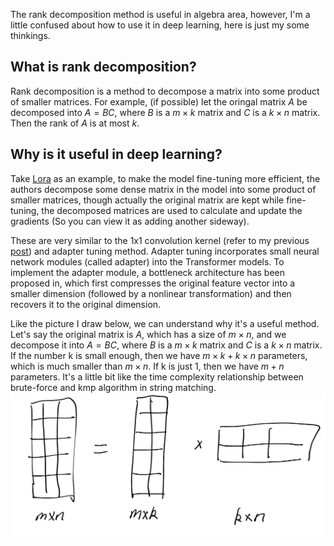 The rank decomposition method is useful in algebra area, however, I'm a little confused about how to use it in deep learning, here is just my some thinkings.

## What is rank decomposition? 

Rank decomposition is a method to decompose a matrix into some product of smaller matrices. For example, (if possible) let the oringal matrix $A$ be decomposed into $A = BC$, where $B$ is a $m \times k$ matrix and $C$ is a $k \times n$ matrix. Then the rank of $A$ is at most $k$.

## Why is it useful in deep learning?
Take [Lora](https://arxiv.org/abs/2106.09685) as an example, to make the model fine-tuning more efficient, the authors decompose some dense matrix in the model into some product of smaller matrices, though actually the original matrix are kept while fine-tuning, the decomposed matrices are used to calculate and update the gradients (So you can view it as adding another sideway).

These are very similar to the 1x1 convolution kernel (refer to my previous [post](https://timturing.github.io/1x1-convolution-kernel-in-deep-learning/)) and adapter tuning method. Adapter tuning incorporates small neural network modules (called adapter) into the Transformer models. To implement the adapter module, a bottleneck architecture has been proposed in, which first compresses the original feature vector into a smaller dimension (followed by a nonlinear transformation) and then recovers it to the original dimension.

Like the picture I draw below, we can understand why it's a useful method. Let's say the original matrix is $A$, which has a size of $m \times n$, and we decompose it into $A = BC$, where $B$ is a $m \times k$ matrix and $C$ is a $k \times n$ matrix. If the number k is small enough, then we have $m \times k + k \times n$ parameters, which is much smaller than $m \times n$. If k is just 1, then we have $m + n$ parameters. It's a little bit like the time complexity relationship between brute-force and kmp algorithm in string matching.
![rank-decomposition](../assets/images/postimages/rank-decomposition.jpg)